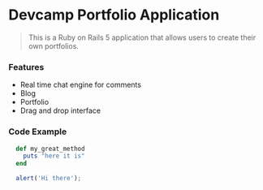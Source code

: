 # Devcamp Portfolio Application

> This is a Ruby on Rails 5 application that allows users to create their own portfolios.

### Features

- Real time chat engine for comments
- Blog
- Portfolio
- Drag and drop interface

### Code Example

```ruby
  def my_great_method
    puts "here it is"
  end
```

```javascript
  alert('Hi there');
```
